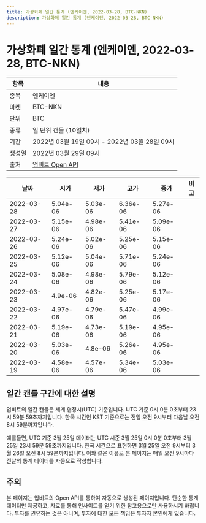 ```yaml
---
title: 가상화폐 일간 통계 (엔케이엔, 2022-03-28, BTC-NKN)
description: 가상화폐 일간 통계 (엔케이엔, 2022-03-28, BTC-NKN)
---
```



가상화폐 일간 통계 (엔케이엔, 2022-03-28, BTC-NKN)
===

|항목|내용|
|--|--|
|종목|엔케이엔|
|마켓|BTC-NKN|
|단위|BTC|
|종류|일 단위 캔들 (10일치)|
|기간|2022년 03월 19일 09시 - 2022년 03월 28일 09시|
|생성일|2022년 03월 29일 09시|
|출처|[업비트 Open API](https://docs.upbit.com)|


|날짜|시가|저가|고가|종가|비고|
|--|--|--|--|--|--|
|2022-03-28|5.04e-06|5.03e-06|6.36e-06|5.27e-06|    |
|2022-03-27|5.15e-06|4.98e-06|5.41e-06|5.09e-06|    |
|2022-03-26|5.24e-06|5.02e-06|5.25e-06|5.15e-06|    |
|2022-03-25|5.12e-06|5.04e-06|5.71e-06|5.24e-06|    |
|2022-03-24|5.08e-06|4.98e-06|5.79e-06|5.12e-06|    |
|2022-03-23|4.9e-06|4.82e-06|5.25e-06|5.17e-06|    |
|2022-03-22|4.97e-06|4.79e-06|5.47e-06|4.99e-06|    |
|2022-03-21|5.19e-06|4.73e-06|5.19e-06|4.95e-06|    |
|2022-03-20|5.03e-06|4.8e-06|5.26e-06|4.95e-06|    |
|2022-03-19|4.58e-06|4.57e-06|5.34e-06|5.03e-06|    |


일간 캔들 구간에 대한 설명
---


업비트의 일간 캔들은 세계 협정시(UTC) 기준입니다. 
UTC 기준 0시 0분 0초부터 23시 59분 59초까지입니다. 
한국 시간인 KST 기준으로는 전일 오전 9시부터 다음날 오전 8시 59분까지입니다. 


예를들면, UTC 기준 3월 25일 데이터는 UTC 시준 3월 25일 0시 0분 0초부터 3월 25일 23시 59분 59초까지입니다. 
한국 시간으로 표현하면 3월 25일 오전 9시부터 3월 26일 오전 8시 59분까지입니다. 
이와 같은 이유로 본 페이지는 매일 오전 9시마다 전날의 통계 데이터를 자동으로 작성합니다. 


주의
---


본 페이지는 업비트의 Open API를 통하여 자동으로 생성된 페이지입니다. 
단순한 통계 데이터만 제공하고, 자료를 통해 인사이트를 얻기 위한 참고용으로만 사용하시기 바랍니다. 
투자를 권유하는 것은 아니며, 투자에 대한 모든 책임은 투자자 본인에게 있습니다. 
